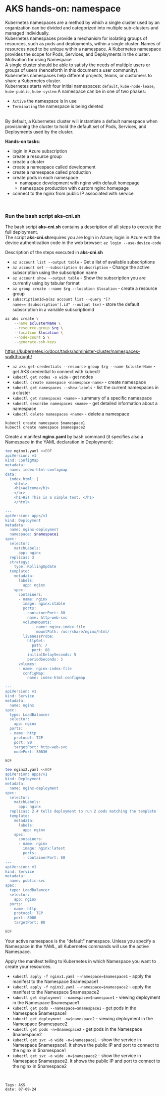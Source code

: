 
<properties
pageTitle= 'AKS hands-on: Namespace'
description= "AKS hands-on: Namespace"
services="AKS"
documentationCenter="https://github.com/fabferri/"
authors="fabferri"
editor=""/>

<tags
   ms.service="AKS"
   ms.devlang="AKS"
   ms.topic="article"
   ms.tgt_pltfrm="AKS"
   ms.workload="AKS"
   ms.date="08/09/2024"
   ms.author="fabferri" />

# AKS hands-on: namespace
Kubernetes namespaces are a method by which a single cluster used by an organization can be divided and categorized into multiple sub-clusters and managed individually.<br>
Kubernetes namespaces provide a mechanism for isolating groups of resources, such as pods and deployments, within a single cluster. Names of resources need to be unique within a namespace.
A Kubernetes namespace provides the scope for Pods, Services, and Deployments in the cluster.
<br>
Motivation for using Namespace <br>
A single cluster should be able to satisfy the needs of multiple users or groups of users (henceforth in this document a user community).
Kubernetes namespaces help different projects, teams, or customers to share a Kubernetes cluster.
<br>
Kubernetes starts with four initial namespaces: `default`, `kube-node-lease`, `kube-public`, `kube-system`
A namespace can be in one of two phases: 
- `Active` the namespace is in use
- `Terminating` the namespace is being deleted
<br>
By default, a Kubernetes cluster will instantiate a default namespace when provisioning the cluster to hold the default set of Pods, Services, and Deployments used by the cluster.



**Hands-on tasks**: <br>
- login in Azure subscription
- create a resource group
- create a cluster
- create a namespace called development
- create a namespace called production
- create pods in each namespace
  - namspace development with nginx with default homepage
  - namespace production with custom nginc homepage
- connect to the nginx from public IP associated with service 

<br>

### <a name="create the full deployment"></a> Run the bash script aks-cni.sh
The bash script **aks-cni.sh** contains a description of all steps to execute the full deployment.<br>
The script **aks-cni.sh**requires you are login in Azure; login in Azure with the device authentication code in the web browser:
`az login --use-device-code` 

Description of the steps executed in **aks-cni.sh** <br>
- `az account list --output table`  - Get a list of available subscriptions <br>
- `az account set --subscription $subscription` - Change the active subscription using the subscription name 
- `az account show --output table`              - Show the subscription you are currently using by tabular format <br>
- `az group create --name $rg --location $location` - create a resource group
- `subscriptionId=$(az account list --query "[?name=='$subscription'].id" --output tsv)` - store the default subscription in a variable subscriptionId


```bash
az aks create \
    --name $clusterName \
    --resource-group $rg \
    --location $location \
    --node-count 5 \
    --generate-ssh-keys
```
https://kubernetes.io/docs/tasks/administer-cluster/namespaces-walkthrough/

- `az aks get-credentials --resource-group $rg --name $clusterName` - get AKS credential to connect with kubectl
- `kubectl get nodes -o wide` - get nodes
- `kubectl create namespace <namespace-name>` - create namespace 
- `kubectl get namespaces --show-labels` - list the current namespaces in a cluster
- `kubectl get namespaces <name>` - summary of a specific namespace
- `kubectl describe namespaces <name>` - get detailed information about a namespace
- `kubectl delete namespaces <name>` - delete a namespace
```console
kubectl create namespace $namespace1
kubectl create namespace $namespace2
```


Create a manifest **nginx.yaml** by bash command (it specifies also a Namespace in the YAML declaration in Deployment): 
```bash
tee nginx1.yaml <<EOF
apiVersion: v1
kind: ConfigMap
metadata:
  name: index-html-configmap
data:
  index.html: |
    <html>
    <h1>Welcome</h1>
    </br>
    <h1>Hi! This is a simple test. </h1>
    </html>

---
apiVersion: apps/v1
kind: Deployment
metadata:
  name: nginx-deployment
  namespace: $namespace1
spec:
  selector:
    matchLabels:
      app: nginx
  replicas: 3
  strategy:
    type: RollingUpdate
  template:
    metadata:
      labels:
        app: nginx
    spec:
      containers:
      - name: nginx
        image: nginx:stable
        ports:
        - containerPort: 80
          name: http-web-svc
        volumeMounts:
            - name: nginx-index-file
              mountPath: /usr/share/nginx/html/
        livenessProbe:
          httpGet:
            path: /
            port: 80
          initialDelaySeconds: 5
          periodSeconds: 5    
      volumes:
      - name: nginx-index-file
        configMap:
          name: index-html-configmap

---
apiVersion: v1
kind: Service
metadata:
  name: nginx
spec:
  type: LoadBalancer
  selector:
    app: nginx
  ports:
  - name: http
    protocol: TCP
    port: 80
    targetPort: http-web-svc
    nodePort: 30036

EOF
```

```bash
tee nginx2.yaml <<EOF
apiVersion: apps/v1
kind: Deployment
metadata:
  name: nginx-deployment
spec:
  selector:
    matchLabels:
      app: nginx
  replicas: 2 # tells deployment to run 2 pods matching the template
  template:
    metadata:
      labels:
        app: nginx
    spec:
      containers:
      - name: nginx
        image: nginx:latest
        ports:
        - containerPort: 80
---
apiVersion: v1
kind: Service
metadata:
  name: public-svc
spec:
  type: LoadBalancer
  selector:
    app: nginx
  ports:
  - name: http
    protocol: TCP
    port: 8080
    targetPort: 80

EOF
```
Your active namespace is the "default" namespace. Unless you specify a Namespace in the YAML, all Kubernetes commands will use the active Namespace.

Apply the manifest telling to Kubernetes in which Namespace you want to create your resources.
- `kubectl apply -f nginx1.yaml --namespace=$namespace1` - apply the manifest to the Namespace $namespace1
- `kubectl apply -f nginx2.yaml --namespace=$namespace2` - apply the manifest to the Namespace $namespace2
- `kubectl get deployment --namespace=$namespace1` - viewing deployment in the Namespace $namespace1
- `kubectl get pods --namespace=$namespace1` - get pods in the Namespace $namespace1
- `kubectl get deployment -n=$namespace2` - viewing deployment in the Namespace $namespace2
- `kubectl get pods -n=$namespace2` - get pods in the Namespace $namespace2
- `kubectl get svc -o wide -n=$namespace1` - show the service in  Namespace $namespace1. It shows the public IP and port to connect to the nginx in $namespace1
- `kubectl get svc -o wide -n=$namespace2` - show the service in  Namespace $namespace2. It shows the public IP and port to connect to the nginx in $namespace2

<br>


`Tags: AKS` <br>
`date: 07-09-24`